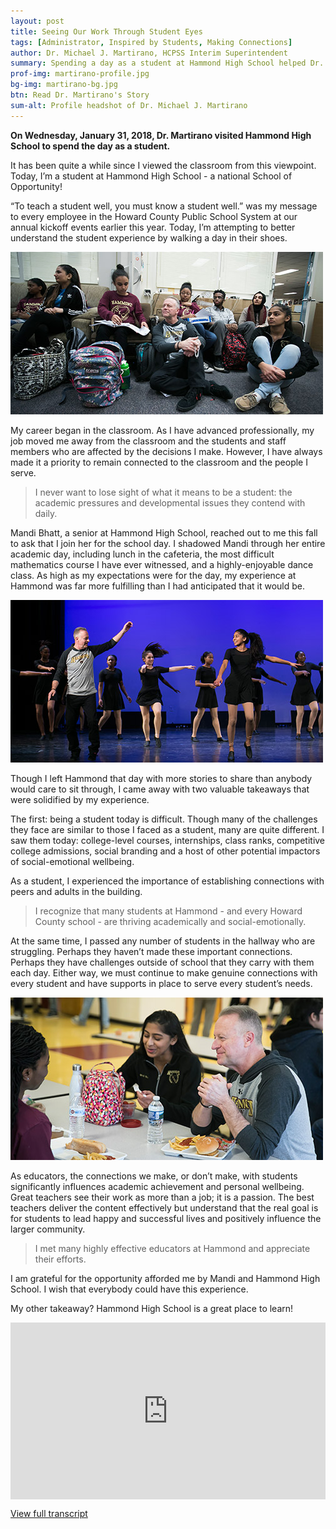 ```yaml
---
layout: post
title: Seeing Our Work Through Student Eyes
tags: [Administrator, Inspired by Students, Making Connections]
author: Dr. Michael J. Martirano, HCPSS Interim Superintendent
summary: Spending a day as a student at Hammond High School helped Dr. Martirano better understand the academic experience from a student's perspective.
prof-img: martirano-profile.jpg
bg-img: martirano-bg.jpg
btn: Read Dr. Martirano's Story
sum-alt: Profile headshot of Dr. Michael J. Martirano
---
```


<strong>On Wednesday, January 31, 2018, Dr. Martirano visited Hammond High School to spend the day as a student.</strong>

It has been quite a while since I viewed the classroom from this viewpoint. Today, I’m a student at Hammond High School - a national School of Opportunity! 

“To teach a student well, you must know a student well.” was my message to every employee in the Howard County Public School System at our annual kickoff events earlier this year. Today, I’m attempting to better understand the student experience by walking a day in their shoes. 

<img class="post__img" src="/img/story/martirano-class-group-hahs.jpg" alt="Dr. Martirano sitting with students." />

My career began in the classroom. As I have advanced professionally, my job moved me away from the classroom and the students and staff members who are affected by the decisions I make. However, I have always made it a priority to remain connected to the classroom and the people I serve. 

> I never want to lose sight of what it means to be a student: the academic pressures and developmental issues they contend with daily.

Mandi Bhatt, a senior at Hammond High School, reached out to me this fall to ask that I join her for the school day. I shadowed Mandi through her entire academic day, including lunch in the cafeteria, the most difficult mathematics course I have ever witnessed, and a highly-enjoyable dance class. As high as my expectations were for the day, my experience at Hammond was far more fulfilling than I had anticipated that it would be.

<img class="post__img" src="/img/story/martirano-dance-class-hahs.jpg" alt="Dr. Martirano in a dance class on stage with students." />

Though I left Hammond that day with more stories to share than anybody would care to sit through, I came away with two valuable takeaways that were solidified by my experience.

The first: being a student today is difficult. Though many of the challenges they face are similar to those I faced as a student, many are quite different. I saw them today: college-level courses, internships, class ranks, competitive college admissions, social branding and a host of other potential impactors of social-emotional wellbeing.

As a student, I experienced the importance of establishing connections with peers and adults in the building. 

> I recognize that many students at Hammond - and every Howard County school - are thriving academically and social-emotionally. 

At the same time, I passed any number of students in the hallway who are struggling. Perhaps they haven’t made these important connections. Perhaps they have challenges outside of school that they carry with them each day. Either way, we must continue to make genuine connections with every student and have supports in place to serve every student’s needs.

<img class="post__img" src="/img/story/martirano-lunch-hahs.jpg" alt="Dr. Martirano having lunch with two students." />

As educators, the connections we make, or don’t make, with students significantly influences academic achievement and personal wellbeing. Great teachers see their work as more than a job; it is a passion. The best teachers deliver the content effectively but understand that the real goal is for students to lead happy and successful lives and positively influence the larger community. 

> I met many highly effective educators at Hammond and appreciate their efforts.

I am grateful for the opportunity afforded me by Mandi and Hammond High School. I wish that everybody could have this experience. 

My other takeaway? Hammond High School is a great place to learn!

<style>.embed-container { position: relative; padding-bottom: 56.25%; height: 0; overflow: hidden; max-width: 100%; } .embed-container iframe, .embed-container object, .embed-container embed { position: absolute; top: 0; left: 0; width: 100%; height: 100%; }</style><div class='embed-container'><iframe src='https://player.vimeo.com/video/253723920' frameborder='0' webkitAllowFullScreen mozallowfullscreen allowFullScreen></iframe></div>

<p><a href="http://www.hcpss.org/videos/interim-superintendent-student-for-day/" target="_blank">View full transcript</a></p>